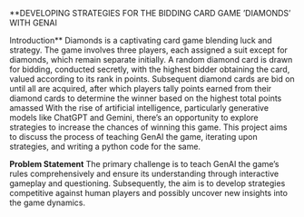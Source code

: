 **DEVELOPING STRATEGIES FOR THE BIDDING CARD GAME ’DIAMONDS’
WITH GENAI

Introduction**
Diamonds is a captivating card game blending luck and strategy. The game involves three
players, each assigned a suit except for diamonds, which remain separate initially. A random
diamond card is drawn for bidding, conducted secretly, with the highest bidder obtaining the
card, valued according to its rank in points. Subsequent diamond cards are bid on until all are
acquired, after which players tally points earned from their diamond cards to determine the
winner based on the highest total points amassed
With the rise of artificial intelligence, particularly generative models like ChatGPT and
Gemini, there’s an opportunity to explore strategies to increase the chances of winning this
game. This project aims to discuss the process of teaching GenAI the game, iterating upon
strategies, and writing a python code for the same.

**Problem Statement**
The primary challenge is to teach GenAI the game’s rules comprehensively and ensure
its understanding through interactive gameplay and questioning. Subsequently, the aim is to
develop strategies competitive against human players and possibly uncover new insights into
the game dynamics.

